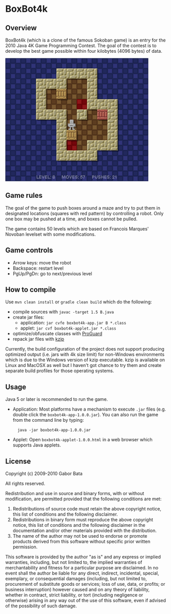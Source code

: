 BoxBot4k
========

Overview
--------
BoxBot4k (which is a clone of the famous Sokoban game) is an entry for the 2010 Java 4K Game Programming Contest. The goal of the contest is to develop the best game possible within four kilobytes (4096 bytes) of data.

![BoxBot4k](https://raw.githubusercontent.com/gaborbata/boxbot4k/master/resources/boxbot4k-screenshot.png)

Game rules
----------
The goal of the game to push boxes around a maze and try to put them in designated locations (squares with red pattern) by controlling a robot. Only one box may be pushed at a time, and boxes cannot be pulled.

The game contains 50 levels which are based on Francois Marques' Novoban levelset with some modifications.

Game controls
-------------
* Arrow keys: move the robot
* Backspace: restart level
* PgUp/PgDn: go to next/previous level

How to compile
--------------
Use `mvn clean install` or `gradle clean build` which do the following:

* compile sources with `javac -target 1.5 B.java`
* create jar files:
    * application: `jar cvfe boxbot4k-app.jar B *.class`
    * applet: `jar cvf boxbot4k-applet.jar *.class`
* optimize/obfuscate classes with [ProGuard](http://proguard.sourceforge.net/)
* repack jar files with [kzip](http://advsys.net/ken/utils.htm)

Currently, the build configuration of the project does not support producing optimized output (i.e. jars with 4k size limit) for non-Windows environments which is due to the Windows version of kzip executable.
kzip is available on Linux and MacOSX as well but I haven't got chance to try them and create separate build profiles for those operating systems.

Usage
-----
Java 5 or later is recommended to run the game.

* Application:
  Most platforms have a mechanism to execute `.jar` files (e.g. double click the `boxbot4k-app-1.0.0.jar`).
  You can also run the game from the command line by typing:

        java -jar boxbot4k-app-1.0.0.jar

* Applet: Open `boxbot4k-applet-1.0.0.html` in a web browser which supports Java applets.

License
-------
Copyright (c) 2009-2010 Gabor Bata

All rights reserved.

Redistribution and use in source and binary forms, with or without modification, are permitted provided that the following conditions are met:

1. Redistributions of source code must retain the above copyright notice, this list of conditions and the following disclaimer.
2. Redistributions in binary form must reproduce the above copyright notice, this list of conditions and the following disclaimer in the documentation and/or other materials provided with the distribution.
3. The name of the author may not be used to endorse or promote products derived from this software without specific prior written permission.

This software is provided by the author "as is" and any express or implied warranties, including, but not limited to, the implied warranties of merchantability and fitness for a particular purpose are disclaimed. In no event shall the author be liable for any direct, indirect, incidental, special, exemplary, or consequential damages (including, but not limited to, procurement of substitute goods or services; loss of use, data, or profits; or business interruption) however caused and on any theory of liability, whether in contract, strict liability, or tort (including negligence or otherwise) arising in any way out of the use of this software, even if advised of the possibility of such damage.
